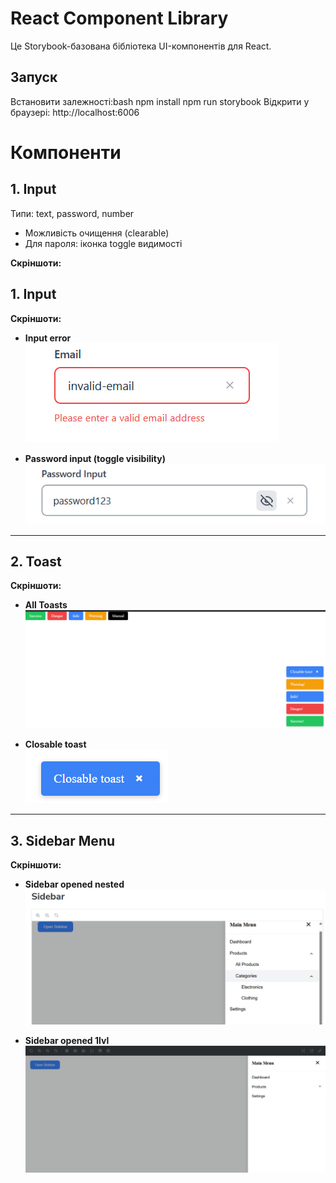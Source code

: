  # React Component Library

Це Storybook-базована бібліотека UI-компонентів для React.

## Запуск
Встановити залежності:bash
npm install
npm run storybook
Відкрити у браузері:
http://localhost:6006

# Компоненти

## 1. Input

Типи: text, password, number

- Можливість очищення (clearable)  
- Для пароля: іконка toggle видимості

**Скріншоти:**

## 1. Input
**Скріншоти:**
- **Input error**  
![Input error](https://github.com/RTSaitama/react-component-library/raw/main/screenshots/input-error.png)

- **Password input (toggle visibility)**  
![Password input](https://github.com/RTSaitama/react-component-library/raw/main/screenshots/input-password.png)

---





## 2. Toast
**Скріншоти:**
- **All Toasts**  
![All Toasts](https://github.com/RTSaitama/react-component-library/raw/main/screenshots/toasts-all.png)


- **Closable toast**  
![Closable toast](https://github.com/RTSaitama/react-component-library/raw/main/screenshots/toast-closable.png)

---

## 3. Sidebar Menu
**Скріншоти:**
- **Sidebar opened nested**  
![Sidebar opened nested](https://github.com/RTSaitama/react-component-library/raw/main/screenshots/sidebar-opened-nest.png)

- **Sidebar opened 1lvl**  
![Sidebar opened 1lvl](https://github.com/RTSaitama/react-component-library/raw/main/screenshots/sidebar-opened-firstLvl.png)



 
